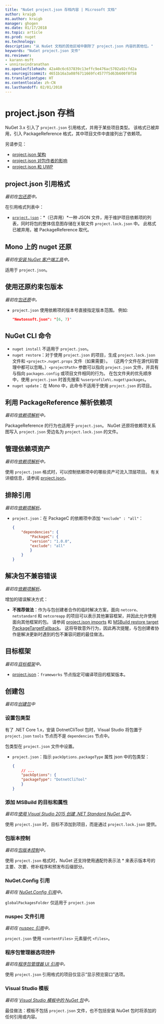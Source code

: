 ```yaml
---
title: "NuGet project.json 存档内容 | Microsoft 文档"
author: kraigb
ms.author: kraigb
manager: ghogen
ms.date: 01/17/2018
ms.topic: article
ms.prod: nuget
ms.technology: 
description: "从 NuGet 文档的其他区域中删除了 project.json 内容的其他位。"
keywords: "NuGet project.json 文件"
ms.reviewer:
- karann-msft
- unniravindranathan
ms.openlocfilehash: 42a40c6c637839c13effc9e476ac5702a92cfd2a
ms.sourcegitcommit: 4651b16a3a08f6711669fc4577f5d63b600f8f58
ms.translationtype: HT
ms.contentlocale: zh-CN
ms.lasthandoff: 02/01/2018
---
```

# <a name="projectjson-archive"></a>project.json 存档

NuGet 3.x 引入了 `project.json` 引用格式，并用于某些项目类型。 该格式已被弃用，引入 PackageReference 格式，其中项目文件中直接列出了依赖项。

另请参见：

- [project.json 架构](project-json.md)
- [project.json 对包作者的影响](project-json-impact.md)
- [project.json 和 UWP](project-json-and-uwp.md)

## <a name="projectjson-reference-format"></a>project.json 引用格式

*最初在[包还原](../what-is-nuget.md)中。*

在引用格式列表中：

- [`project.json`](project-json.md)：*（已弃用）*一种 JSON 文件，用于维护项目依赖项的列表，同时将包的整体信息图存储在关联文件 `project.lock.json` 中。 此格式已被弃用，被 PackageReference 取代。

## <a name="nuget-restore-on-mono"></a>Mono 上的 nuget 还原

*最初在[安装 NuGet 客户端工具](../install-nuget-client-tools.md)中。*

适用于 `project.json`。

## <a name="constraining-package-versions-with-restore"></a>使用还原约束包版本

*最初在[包还原](../consume-packages/package-restore.md#constraining-package-versions-with-restore)中。*

- `project.json` 使用依赖项的版本号直接指定版本范围。 例如:

    ```json
    "Newtonsoft.json": "[6, 7)"
    ```

## <a name="nuget-cli-commands"></a>NuGet CLI 命令

- `nuget install` 不适用于 `project.json`。
- `nuget restore`：对于使用 `project.json` 的项目，生成 `project.lock.json` 文件和 `<project>.nuget.props` 文件（如果需要）。 （这两个文件在源代码管理中都可以忽略。）`<projectPath>` 参数可以指向 `project.json` 文件，并具有与指向 `packages.config` 或项目文件相同的行为。 在包文件夹的优先顺序中，使用 `project.json` 时首先搜索 `%userprofile%\.nuget\packages`。
- `nuget update`：在 Mono 中，此命令不适用于使用 `project.json` 的项目。

## <a name="dependency-resolution-with-packagereference"></a>利用 PackageReference 解析依赖项

*最初在[依赖项解析](../consume-packages/dependency-resolution.md#dependency-resolution-with-packagereference)中。*

PackageReference 的行为也适用于 `project.json`。 NuGet 还原将依赖项关系图写入 `project.json` 旁边名为 `project.lock.json` 的文件。

## <a name="managing-dependency-assets"></a>管理依赖项资产

*最初在[依赖项解析](../consume-packages/dependency-resolution.md#managing-dependency-assets)中。*

使用 `project.json` 格式时，可以控制依赖项中的哪些资产可流入顶层项目。 有关详细信息，请参阅 [project.json](project-json.md)。

## <a name="excluding-references"></a>排除引用

*最初在[依赖项解析](../consume-packages/dependency-resolution.md#excluding-references)。*

- `project.json`：在 PackageC 的依赖项中添加 `"exclude" : "all"`：

    ```json
    {
        "dependencies": {
            "PackageC": {
            "version": "1.0.0",
            "exclude": "all"
            }
        }
    }
    ```

## <a name="resolving-incompatible-package-errors"></a>解决包不兼容错误

*最初在[依赖项解析](../consume-packages/dependency-resolution.md#resolving-incompatible-package-errors)。*

增加的错误解决方式：

- **不推荐做法**：作为与包创建者合作的临时解决方案，面向 `netcore`、`netstandard` 和 `netcoreapp` 的项目可以表示其他兼容框架，并因此允许使用面向其他框架的包。 请参阅 [project.json imports](project-json.md#imports) 和 [MSBuild restore target PackageTargetFallback](../reference/msbuild-targets.md#packagetargetfallback)。 这将导致意外行为，因此再次提醒，与包创建者协作是解决更新时遇到的包不兼容问题的最佳做法。

## <a name="target-frameworks"></a>目标框架

*最初在[目标框架](../reference/target-frameworks.md)中。*

- [project.json](project-json.md)：`frameworks` 节点指定可编译项目的框架版本。

## <a name="creating-a-package"></a>创建包

*最初在[创建包](../create-packages/creating-a-package.md)中*

### <a name="setting-a-package-type"></a>设置包类型

有了 .NET Core 1.x，安装 DotnetCliTool 包时，Visual Studio 将包置于 `project.json` `tools` 节点而不是 `dependencies` 节点中。

包类型在 `project.json` 文件中设置。

- `project.json`：指示 `packOptions.packageType` 属性 json 中的包类型：

    ```json
    {
        // ...
        "packOptions": {
        "packageType": "DotnetCliTool"
        }
    }
    ```

### <a name="adding-targets-and-props-for-msbuild"></a>添加 MSBuild 的目标和属性

*最初在[使用 Visual Studio 2015 创建 .NET Standard NuGet 包](../guides/create-net-standard-packages-vs2015.md)中。*

使用 `project.json` 时，目标不添加到项目，而是通过 `project.lock.json` 提供。

### <a name="package-versioning"></a>包版本控制

*最初在[包版本控制](../reference/package-versioning.md)中。*

使用 `project.json` 格式时，NuGet 还支持使用通配符表示法 \* 来表示版本号的主要、次要、修补程序和预发布后缀部分。

### <a name="nugetconfig-reference"></a>NuGet.Config 引用

*最初在 [NuGet.Config 引用](../reference/nuget-config-file.md)中。*

`globalPackagesFolder` 仅适用于 `project.json`

### <a name="nuspec-file-reference"></a>nuspec 文件引用

*最初在 [nuspec 引用](../reference/nuspec.md)中。*

`project.json` 使用 `<contentFiles>` 元素替代 `<files>`。

### <a name="package-manager-options-control"></a>程序包管理器选项控件

*最初在[程序包管理器 UI 引用](../tools/package-manager-ui.md)中。*

使用 `project.json` 引用格式的项目仅显示“显示预览窗口”选项。

### <a name="visual-studio-templates"></a>Visual Studio 模板

*最初在 [Visual Studio 模板中的 NuGet 包](../visual-studio-extensibility/visual-studio-templates.md)中。*

最佳做法：模板不包括 `project.json` 文件，也不包括安装 NuGet 包时将添加的任何引用或内容。